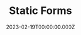 ---
title: "Static Forms"
website: "https://www.staticforms.xyz/"
description: "Integrate free HTML forms with your static websites Form data will be sent to your registered email after the form is submitted"
date: 2023-02-19T00:00:00.000Z
draft: false
tool: ["Form"]
---
